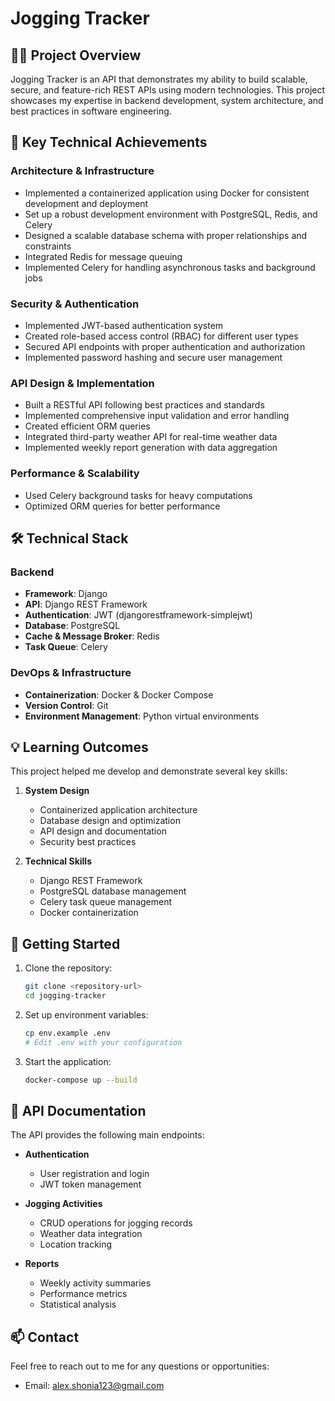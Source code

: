 # Jogging Tracker

## 🏃‍♂️ Project Overview

Jogging Tracker is an API that demonstrates my ability to build scalable, secure, and feature-rich REST APIs using modern technologies. This project showcases my expertise in backend development, system architecture, and best practices in software engineering.

## 🚀 Key Technical Achievements

### Architecture & Infrastructure
- Implemented a containerized application using Docker for consistent development and deployment
- Set up a robust development environment with PostgreSQL, Redis, and Celery
- Designed a scalable database schema with proper relationships and constraints
- Integrated Redis for message queuing
- Implemented Celery for handling asynchronous tasks and background jobs

### Security & Authentication
- Implemented JWT-based authentication system
- Created role-based access control (RBAC) for different user types
- Secured API endpoints with proper authentication and authorization
- Implemented password hashing and secure user management

### API Design & Implementation
- Built a RESTful API following best practices and standards
- Implemented comprehensive input validation and error handling
- Created efficient ORM queries
- Integrated third-party weather API for real-time weather data
- Implemented weekly report generation with data aggregation

### Performance & Scalability
- Used Celery background tasks for heavy computations
- Optimized ORM queries for better performance

## 🛠️ Technical Stack

### Backend
- **Framework**: Django
- **API**: Django REST Framework
- **Authentication**: JWT (djangorestframework-simplejwt)
- **Database**: PostgreSQL
- **Cache & Message Broker**: Redis
- **Task Queue**: Celery

### DevOps & Infrastructure
- **Containerization**: Docker & Docker Compose
- **Version Control**: Git
- **Environment Management**: Python virtual environments

## 💡 Learning Outcomes

This project helped me develop and demonstrate several key skills:

1. **System Design**
   - Containerized application architecture
   - Database design and optimization
   - API design and documentation
   - Security best practices

2. **Technical Skills**
   - Django REST Framework
   - PostgreSQL database management
   - Celery task queue management
   - Docker containerization

## 🚀 Getting Started

1. Clone the repository:
   ```bash
   git clone <repository-url>
   cd jogging-tracker
   ```

2. Set up environment variables:
   ```bash
   cp env.example .env
   # Edit .env with your configuration
   ```

3. Start the application:
   ```bash
   docker-compose up --build
   ```

## 📝 API Documentation

The API provides the following main endpoints:

- **Authentication**
  - User registration and login
  - JWT token management

- **Jogging Activities**
  - CRUD operations for jogging records
  - Weather data integration
  - Location tracking

- **Reports**
  - Weekly activity summaries
  - Performance metrics
  - Statistical analysis

## 📫 Contact

Feel free to reach out to me for any questions or opportunities:
- Email: alex.shonia123@gmail.com
